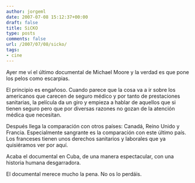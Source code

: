 ```yaml
---
author: jorgeml
date: 2007-07-08 15:12:37+00:00
draft: false
title: SiCKO
type: posts
comments: false
url: /2007/07/08/sicko/
tags:
- cine
---
```


Ayer me ví el último documental de Michael Moore y la verdad es que pone los pelos como escarpias.

El principio es engañoso. Cuando parece que la cosa va a ir sobre los americanos que carecen de seguro médico y por tanto de prestaciones sanitarias, la película da un giro y empieza a hablar de aquellos que si tienen seguro pero que por diversas razones no gozan de la atención médica que necesitan.

Después llega la comparación con otros países: Canadá, Reino Unido y Francia. Especialmente sangrante es la comparación con este último país. Los franceses tienen unos derechos sanitarios y laborales que ya quisiéramos ver por aquí.

Acaba el documental en Cuba, de una manera espectacular, con una historia humana desgarradora.

El documental merece mucho la pena. No os lo perdáis.
